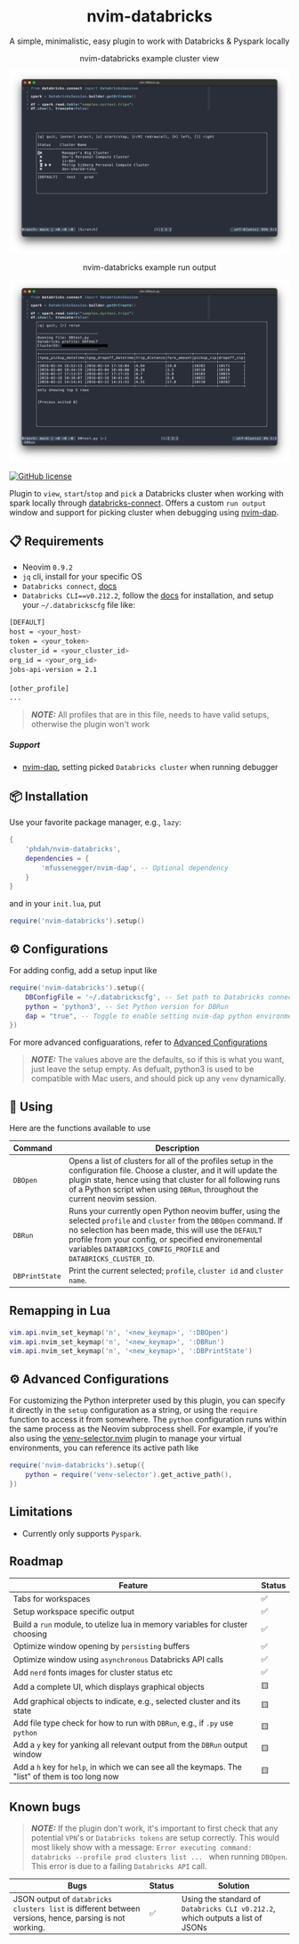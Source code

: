 <h1 align="center">
  nvim-databricks
</h1>
<p align="center">
A simple, minimalistic, easy plugin to work with Databricks & Pyspark locally
</p>

<p align="center">
nvim-databricks example cluster view
</p>

![Demo Image](https://github.com/phdah/nvim-databricks/raw/main/images/demo_clusters.png)

<p align="center">
nvim-databricks example run output
</p>

![Demo Image](https://github.com/phdah/nvim-databricks/raw/main/images/demo_run.png)

<!-- badges: start -->
[![GitHub license](https://img.shields.io/badge/license-MIT-blue.svg)](https://github.com/phdah/nvim-databricks/blob/main/LICENSE)
<!-- badges: end -->

Plugin to `view`, `start`/`stop` and `pick` a Databricks cluster when working with spark locally through [databricks-connect](https://learn.microsoft.com/en-us/azure/databricks/dev-tools/databricks-connect/python/). Offers a custom `run output` window and support for picking cluster when debugging using [nvim-dap](https://github.com/mfussenegger/nvim-dap).

## 📋 Requirements

- Neovim `0.9.2`
- `jq` cli, install for your specific OS
- `Databricks connect`, [docs](https://learn.microsoft.com/en-us/azure/databricks/dev-tools/databricks-connect/python/)
- `Databricks CLI==v0.212.2`, follow the [docs](https://docs.databricks.com/en/dev-tools/cli/install.html) for installation, and setup your `~/.databrickscfg` file like:
```bash
[DEFAULT]
host = <your_host>
token = <your_token>
cluster_id = <your_cluster_id>
org_id = <your_org_id>
jobs-api-version = 2.1

[other_profile]
...
```
> **_NOTE:_** All profiles that are in this file, needs to have valid setups, otherwise the plugin won't work

##### Support
- [nvim-dap](https://github.com/mfussenegger/nvim-dap), setting picked `Databricks cluster` when running debugger

## 📦 Installation

Use your favorite package manager, e.g., `lazy`:
````lua
{
    'phdah/nvim-databricks',
    dependencies = {
        'mfussenegger/nvim-dap', -- Optional dependency
    }
}
````
and in your `init.lua`, put
````lua
require('nvim-databricks').setup()
````

## ⚙️  Configurations

For adding config, add a setup input like
````lua
require('nvim-databricks').setup({
    DBConfigFile = '~/.databrickscfg', -- Set path to Databricks connect config file
    python = 'python3', -- Set Python version for DBRun
    dap = "true", -- Toggle to enable setting nvim-dap python environmental variables for cluster selection
})
````
For more advanced configuarations, refer to [Advanced Configurations](#advanced-configurations)
> **_NOTE:_** The values above are the defaults, so if this is what you want, just leave the setup empty. As defualt, python3 is used to be compatible with Mac users, and should pick up any `venv` dynamically.

## 🚀 Using
Here are the functions available to use

| Command | Description |
| :--- | --- |
| `DBOpen` | Opens a list of clusters for all of the profiles setup in the configuration file. Choose a cluster, and it will update the plugin state, hence using that cluster for all following runs of a Python script when using `DBRun`, throughout the current neovim session. |
| `DBRun` | Runs your currently open Python neovim buffer, using the selected `profile` and `cluster` from the `DBOpen` command. If no selection has been made, this will use the `DEFAULT` profile from your config, or specified environemental variables `DATABRICKS_CONFIG_PROFILE` and `DATABRICKS_CLUSTER_ID`. |
| `DBPrintState` | Print the current selected; `profile`, `cluster id` and `cluster name`. |


## Remapping in Lua
````lua
vim.api.nvim_set_keymap('n', '<new_keymap>', ':DBOpen')
vim.api.nvim_set_keymap('n', '<new_keymap>', ':DBRun')
vim.api.nvim_set_keymap('n', '<new_keymap>', ':DBPrintState')
````

## ⚙️  Advanced Configurations
For customizing the Python interpreter used by this plugin, you can specify it directly in the `setup` configuration as a string, or using the `require` function to access it from somewhere. The `python` configuration runs within the same process as the Neovim subprocess shell. For example, if you're also using the [venv-selector.nvim](https://github.com/linux-cultist/venv-selector.nvim) plugin to manage your virtual environments, you can reference its active path like
```lua
require('nvim-databricks').setup({
    python = require('venv-selector').get_active_path(),
})
```

## Limitations
* Currently only supports `Pyspark`.

## Roadmap

| Feature | Status |
| --- | --- |
| Tabs for workspaces | ✅ |
| Setup workspace specific output | ✅ |
| Build a `run` module, to utelize lua in memory variables for cluster choosing | ✅ |
| Optimize window opening by `persisting` buffers | ✅ |
| Optimize window using `asynchronous` Databricks API calls | ✅ |
| Add `nerd` fonts images for cluster status etc | ✅ |
| Add a complete UI, which displays graphical objects | 🟨 |
| Add graphical objects to indicate, e.g., selected cluster and its state | 🟨 |
| Add file type check for how to run with `DBRun`, e.g., if `.py` use `python` | 🟨 |
| Add a `y` key for yanking all relevant output from the `DBRun` output window | 🟨 |
| Add a `h` key for `help`, in which we can see all the keymaps. The "list" of them is too long now | 🟨 |

## Known bugs

> **_NOTE:_** If the plugin don't work, it's important to first check that any potential `VPN`'s or `Databricks tokens` are setup correctly. This would most likely show with a message: `Error executing command: databricks --profile prod clusters list ... ` when running `DBOpen`. This error is due to a failing `Databricks API` call.

| Bugs | Status | Solution |
| --- | --- | --- |
| JSON output of `databricks clusters list` is different between versions, hence, parsing is not working. | ✅ | Using the standard of `Databricks CLI v0.212.2`, which outputs a list of JSONs |

